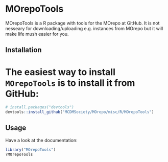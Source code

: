 # MOrepoTools

MOrepoTools is a R package with tools for the MOrepo at GitHub. It is not nesseary for
downloading/uploading e.g. instances from MOrepo but it will make life mush easier for you.

## Installation

# The easiest way to install `MOrepoTools` is to install it from GitHub:
 
``` r
# install.packages("devtools")
devtools::install_github("MCDMSociety/MOrepo/misc/R/MOrepoTools")
```


## Usage

Have a look at the documentation:

``` r
library("MOrepoTools")
?MOrepoTools
```










